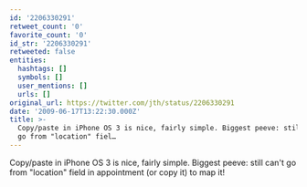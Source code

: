 ```yaml
---
id: '2206330291'
retweet_count: '0'
favorite_count: '0'
id_str: '2206330291'
retweeted: false
entities:
  hashtags: []
  symbols: []
  user_mentions: []
  urls: []
original_url: https://twitter.com/jth/status/2206330291
date: '2009-06-17T13:22:30.000Z'
title: >-
  Copy/paste in iPhone OS 3 is nice, fairly simple. Biggest peeve: still can't
  go from "location" fiel…
---
```


Copy/paste in iPhone OS 3 is nice, fairly simple. Biggest peeve: still can't go from "location" field in appointment (or copy it) to map it!